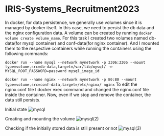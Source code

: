 # IRIS-Systems_Recruitment2023

In docker, for data persistence, we generally use volumes since it is managed by docker itself. In this case, we need to persist the db data and the nginx configuration data.
A volume can be created by running `docker volume create volume_name`.
For this task I created two volumes named db-data(for mysql container) and conf-data(for nginx container).
And I mounted them to the respective containers while running the containers using the following commands:

`docker run --name mysql --network mynetwork -p 3306:3306 --mount type=volume,src=db-data,target=/var/lib/mysql/ -e MYSQL_ROOT_PASSWORD=password mysql_image_id`

`docker run --name nginx --network mynetwork -p 80:80 --mount type=volume,src=conf-data,target=/etc/nginx/ nginx`
To edit the nginx.conf file I docker exec command and changed the nginx.conf file inside the container.
Now, even if we stop and remove the container, the data still persists.

Initial state
![mysql](https://user-images.githubusercontent.com/78025461/230542653-9286e2ad-2b61-4c1f-9ac6-57b435e9fa77.png)

Creating and mounting the volume
![mysql(2)](https://user-images.githubusercontent.com/78025461/230542664-2d07b9d2-8e76-40e9-85f5-a01687d4e23b.png)

Checking if the initially stored data is still present or not
![mysql(3)](https://user-images.githubusercontent.com/78025461/230542671-8c534d4b-0ab6-4183-888c-c5f8e1f43fa3.png)

